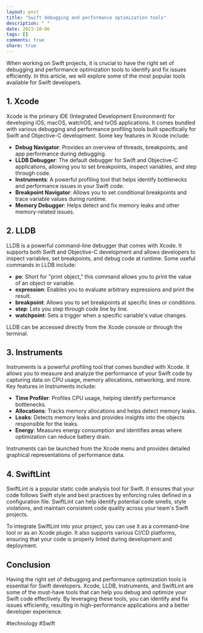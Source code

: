```yaml
---
layout: post
title: "Swift debugging and performance optimization tools"
description: " "
date: 2023-10-06
tags: []
comments: true
share: true
---
```


When working on Swift projects, it is crucial to have the right set of debugging and performance optimization tools to identify and fix issues efficiently. In this article, we will explore some of the most popular tools available for Swift developers.

## 1. Xcode

Xcode is the primary IDE (Integrated Development Environment) for developing iOS, macOS, watchOS, and tvOS applications. It comes bundled with various debugging and performance profiling tools built specifically for Swift and Objective-C development. Some key features in Xcode include:

- **Debug Navigator**: Provides an overview of threads, breakpoints, and app performance during debugging.
- **LLDB Debugger**: The default debugger for Swift and Objective-C applications, allowing you to set breakpoints, inspect variables, and step through code.
- **Instruments**: A powerful profiling tool that helps identify bottlenecks and performance issues in your Swift code.
- **Breakpoint Navigator**: Allows you to set conditional breakpoints and trace variable values during runtime.
- **Memory Debugger**: Helps detect and fix memory leaks and other memory-related issues.

## 2. LLDB

LLDB is a powerful command-line debugger that comes with Xcode. It supports both Swift and Objective-C development and allows developers to inspect variables, set breakpoints, and debug code at runtime. Some useful commands in LLDB include:

- **po**: Short for "print object," this command allows you to print the value of an object or variable.
- **expression**: Enables you to evaluate arbitrary expressions and print the result.
- **breakpoint**: Allows you to set breakpoints at specific lines or conditions.
- **step**: Lets you step through code line by line.
- **watchpoint**: Sets a trigger when a specific variable's value changes.

LLDB can be accessed directly from the Xcode console or through the terminal.

## 3. Instruments

Instruments is a powerful profiling tool that comes bundled with Xcode. It allows you to measure and analyze the performance of your Swift code by capturing data on CPU usage, memory allocations, networking, and more. Key features in Instruments include:

- **Time Profiler**: Profiles CPU usage, helping identify performance bottlenecks.
- **Allocations**: Tracks memory allocations and helps detect memory leaks.
- **Leaks**: Detects memory leaks and provides insights into the objects responsible for the leaks.
- **Energy**: Measures energy consumption and identifies areas where optimization can reduce battery drain.

Instruments can be launched from the Xcode menu and provides detailed graphical representations of performance data.

## 4. SwiftLint

SwiftLint is a popular static code analysis tool for Swift. It ensures that your code follows Swift style and best practices by enforcing rules defined in a configuration file. SwiftLint can help identify potential code smells, style violations, and maintain consistent code quality across your team's Swift projects.

To integrate SwiftLint into your project, you can use it as a command-line tool or as an Xcode plugin. It also supports various CI/CD platforms, ensuring that your code is properly linted during development and deployment.

## Conclusion

Having the right set of debugging and performance optimization tools is essential for Swift developers. Xcode, LLDB, Instruments, and SwiftLint are some of the must-have tools that can help you debug and optimize your Swift code effectively. By leveraging these tools, you can identify and fix issues efficiently, resulting in high-performance applications and a better developer experience.

#technology #Swift